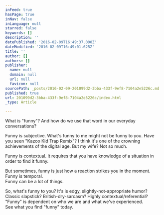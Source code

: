 ```yaml
---
inFeed: true
hasPage: true
inNav: false
inLanguage: null
starred: false
keywords: []
description: ''
datePublished: '2016-02-09T16:49:37.090Z'
dateModified: '2016-02-09T16:49:01.625Z'
title: ''
author: []
authors: []
publisher:
  name: null
  domain: null
  url: null
  favicon: null
sourcePath: _posts/2016-02-09-201099d2-3bba-433f-9ef8-7104a2e5226c.md
published: true
url: 201099d2-3bba-433f-9ef8-7104a2e5226c/index.html
_type: Article

---
```

What is "funny"? And how do we use that word in our everyday conversations?

Funny is subjective. What's funny to me might not be funny to you. Have you seen "Kazoo Kid Trap Remix"? I think it's one of the crowning achievements of the digital age. But my wife? Not so much. 

Funny is contextual. It requires that you have knowledge of a situation in order to find it funny. 

But sometimes, funny is just how a reaction strikes you in the moment.   
Funny is temporal.   
Funny can be a lot of things.

So, what's funny to you? It's is edgy, slightly-not-appropriate humor?  
Classic slapstick? British-dry-sarcasm? Highly contextual/referential?  
"Funny" is dependent on who we are and what we've experienced.   
See what you find "funny" today.